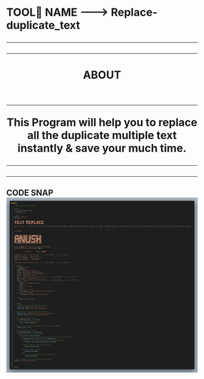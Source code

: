 <html>
<body>
<h1><b> TOOL🔨 NAME ---> Replace-duplicate_text </b>
<hr>
<hr>
<h1 align="center"> <b> ABOUT </b>
      <br>
      <br>
      <hr>
      <p> This Program will help you to replace all the duplicate multiple text instantly &amp; save your much time. </p>
<hr>
<hr>
<h2> <b> CODE SNAP </b>
<img src="https://github.com/anushpathak09/Replace-duplicate-text/blob/main/replace-duplicate_text%20Code%20Snap.png">

</body>
</html>
